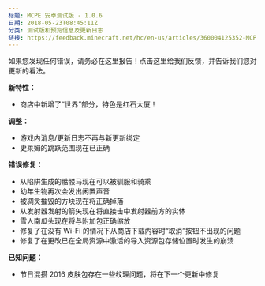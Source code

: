 ```yaml
---
标题: MCPE 安卓测试版 - 1.0.6
日期: 2018-05-23T08:45:11Z
分类: 测试版和预览信息及更新日志
链接: https://feedback.minecraft.net/hc/en-us/articles/360004125352-MCPE-Android-Beta-1-0-6
---
```


如果您发现任何错误，请务必在这里报告！点击这里给我们反馈，并告诉我们您对更新的看法。

**新特性：**

- 商店中新增了“世界”部分，特色是红石大厦！

**调整：**

- 游戏内消息/更新日志不再与新更新绑定
- 史莱姆的跳跃范围现在已正确

**错误修复：**

- 从陷阱生成的骷髅马现在可以被驯服和骑乘
- 幼年生物再次会发出闲置声音
- 被凋灵摧毁的方块现在将正确掉落
- 从发射器发射的箭矢现在将直接击中发射器前方的实体
- 雪人南瓜头现在将与附加包正确缩放
- 修复了在没有 Wi-Fi 的情况下从商店下载内容时“取消”按钮不出现的问题
- 修复了在更改已在全局资源中激活的导入资源包存储位置时发生的崩溃

**已知问题：**

- 节日混搭 2016 皮肤包存在一些纹理问题，将在下一个更新中修复